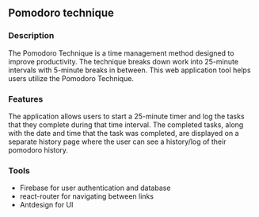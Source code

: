 ## Pomodoro technique

### Description

The Pomodoro Technique is a time management method designed to improve productivity. The technique breaks down work into 25-minute intervals with 5-minute breaks in between. This web application tool helps users utilize the Pomodoro Technique. 

### Features

The application allows users to start a 25-minute timer and log the tasks that they complete during that time interval. The completed tasks, along with the date and time that the task was completed, are displayed on a separate history page where the user can see a history/log of their pomodoro history.

### Tools

- Firebase for user authentication and database 
- react-router for navigating between links
- Antdesign for UI
